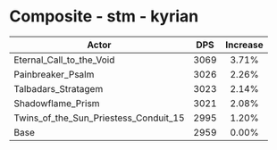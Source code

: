 # Composite - stm - kyrian
| Actor | DPS | Increase |
|---|:---:|:---:|
|Eternal_Call_to_the_Void|3069|3.71%|
|Painbreaker_Psalm|3026|2.26%|
|Talbadars_Stratagem|3023|2.14%|
|Shadowflame_Prism|3021|2.08%|
|Twins_of_the_Sun_Priestess_Conduit_15|2995|1.20%|
|Base|2959|0.00%|
